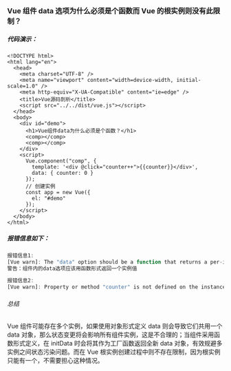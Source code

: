 ### Vue 组件 data 选项为什么必须是个函数而 Vue 的根实例则没有此限制？

##### 代码演示：

```html+js
<!DOCTYPE html>
<html lang="en">
  <head>
    <meta charset="UTF-8" />
    <meta name="viewport" content="width=device-width, initial-scale=1.0" />
    <meta http-equiv="X-UA-Compatible" content="ie=edge" />
    <title>Vue源码剖析</title>
    <script src="../../dist/vue.js"></script>
  </head>
  <body>
    <div id="demo">
      <h1>Vue组件data为什么必须是个函数？</h1>
      <comp></comp>
      <comp></comp>
    </div>
    <script>
      Vue.component("comp", {
        template: '<div @click="counter++">{{counter}}</div>',
        data: { counter: 0 }
      });
      // 创建实例
      const app = new Vue({
        el: "#demo"
      });
    </script>
  </body>
</html>
```

##### 报错信息如下：

```js
报错信息1:
[Vue warn]: The "data" option should be a function that returns a per-instance value in component definitions.
警告：组件内的data选项应该用函数形式返回一个实例值

报错信息2:
[Vue warn]: Property or method "counter" is not defined on the instance but referenced during render. Make sure that this property is reactive, either in the data option, or for class-based components, by initializing the property.
```

###### 总结

Vue 组件可能存在多个实例，如果使用对象形式定义 data 则会导致它们共用一个 data 对象，那么状态变更将会影响所有组件实例，这是不合理的；当组件采用函数形式定义，在 initData 时会将其作为工厂函数返回全新 data 对象，有效规避多实例之间状态污染问题。而在 Vue 根实例创建过程中则不存在限制，因为根实例只能有一个，不需要担心这种情况。

